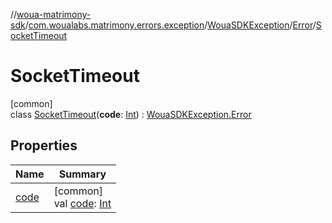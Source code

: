 //[woua-matrimony-sdk](../../../../../index.md)/[com.woualabs.matrimony.errors.exception](../../../index.md)/[WouaSDKException](../../index.md)/[Error](../index.md)/[SocketTimeout](index.md)

# SocketTimeout

[common]\
class [SocketTimeout](index.md)(**code**: [Int](https://kotlinlang.org/api/latest/jvm/stdlib/kotlin/-int/index.html)) : [WouaSDKException.Error](../index.md)

## Properties

| Name | Summary |
|---|---|
| [code](index.md#-2063141610%2FProperties%2F-2142679453) | [common]<br>val [code](index.md#-2063141610%2FProperties%2F-2142679453): [Int](https://kotlinlang.org/api/latest/jvm/stdlib/kotlin/-int/index.html) |
